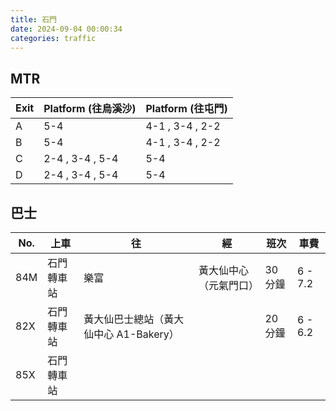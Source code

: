 ```yaml
---
title: 石門
date: 2024-09-04 00:00:34
categories: traffic
---
```


## MTR

| Exit | Platform (往烏溪沙) | Platform (往屯門)  |
| ---- | --------------- | --------------- |
| A    | 5-4             | 4-1 , 3-4 , 2-2 |
| B    | 5-4             | 4-1 , 3-4 , 2-2 |
| C    | 2-4 , 3-4 , 5-4 | 5-4             |
| D    | 2-4 , 3-4 , 5-4 | 5-4             |

## 巴士

| No. | 上車       | 往                                     | 經                     | 班次    | 車費    |
| ------ | ---------- | -------------------------------------- | ---------------------- | ------- | ------- |
| 84M    | 石門轉車站 | 樂富                                   | 黃大仙中心（元氣門口） | 30 分鐘 | 6 - 7.2 |
| 82X    | 石門轉車站 | 黃大仙巴士總站（黃大仙中心 A1-Bakery） |                        | 20 分鐘 | 6 - 6.2 |
| 85X    | 石門轉車站 |  |                        |  |  |
